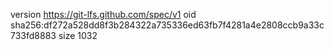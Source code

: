 version https://git-lfs.github.com/spec/v1
oid sha256:df272a528dd8f3b284322a735336ed63fb7f4281a4e2808ccb9a33c733fd8883
size 1032
